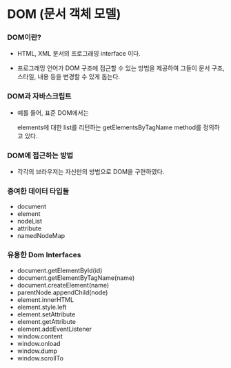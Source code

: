 # DOM (문서 객체 모델)

### DOM이란?
- HTML, XML 문서의 프로그래밍 interface 이다.

- 프로그래밍 언어가 DOM 구조에 접근할 수 있는 방법을 제공하여 그들이 문서 구조, 스타일, 내용 등을 변경할 수 있게 돕는다.

### DOM과 자바스크립트
- 예를 들어, 표준 DOM에서는 <P>elements에 대한 list를 리턴하는 getElementsByTagName method를 정의하고 있다.

### DOM에 접근하는 방법
- 각각의 브라우저는 자신만의 방법으로 DOM을 구현하였다.

### 중여한 데이터 타입들

- document
- element
- nodeList
- attribute
- namedNodeMap

### 유용한 Dom Interfaces
- document.getElementById(id)
- document.getElementByTagName(name)
- document.createElement(name)
- parentNode.appendChild(node)
- element.innerHTML
- element.style.left
- element.setAttribute
- element.getAttribute
- element.addEventListener
- window.content
- window.onload
- window.dump
- window.scrollTo











































